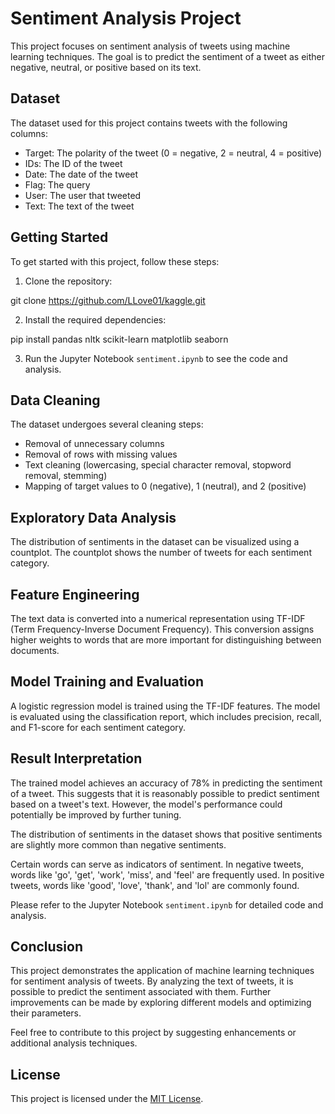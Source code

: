# Sentiment Analysis Project

This project focuses on sentiment analysis of tweets using machine learning techniques. The goal is to predict the sentiment of a tweet as either negative, neutral, or positive based on its text.

## Dataset

The dataset used for this project contains tweets with the following columns:

- Target: The polarity of the tweet (0 = negative, 2 = neutral, 4 = positive)
- IDs: The ID of the tweet
- Date: The date of the tweet
- Flag: The query
- User: The user that tweeted
- Text: The text of the tweet

## Getting Started

To get started with this project, follow these steps:

1. Clone the repository:

git clone https://github.com/LLove01/kaggle.git

2. Install the required dependencies:

pip install pandas nltk scikit-learn matplotlib seaborn


3. Run the Jupyter Notebook `sentiment.ipynb` to see the code and analysis.

## Data Cleaning

The dataset undergoes several cleaning steps:

- Removal of unnecessary columns
- Removal of rows with missing values
- Text cleaning (lowercasing, special character removal, stopword removal, stemming)
- Mapping of target values to 0 (negative), 1 (neutral), and 2 (positive)

## Exploratory Data Analysis

The distribution of sentiments in the dataset can be visualized using a countplot. The countplot shows the number of tweets for each sentiment category.

## Feature Engineering

The text data is converted into a numerical representation using TF-IDF (Term Frequency-Inverse Document Frequency). This conversion assigns higher weights to words that are more important for distinguishing between documents.

## Model Training and Evaluation

A logistic regression model is trained using the TF-IDF features. The model is evaluated using the classification report, which includes precision, recall, and F1-score for each sentiment category.

## Result Interpretation

The trained model achieves an accuracy of 78% in predicting the sentiment of a tweet. This suggests that it is reasonably possible to predict sentiment based on a tweet's text. However, the model's performance could potentially be improved by further tuning.

The distribution of sentiments in the dataset shows that positive sentiments are slightly more common than negative sentiments.

Certain words can serve as indicators of sentiment. In negative tweets, words like 'go', 'get', 'work', 'miss', and 'feel' are frequently used. In positive tweets, words like 'good', 'love', 'thank', and 'lol' are commonly found.

Please refer to the Jupyter Notebook `sentiment.ipynb` for detailed code and analysis.

## Conclusion

This project demonstrates the application of machine learning techniques for sentiment analysis of tweets. By analyzing the text of tweets, it is possible to predict the sentiment associated with them. Further improvements can be made by exploring different models and optimizing their parameters.

Feel free to contribute to this project by suggesting enhancements or additional analysis techniques.

## License

This project is licensed under the [MIT License](LICENSE).


